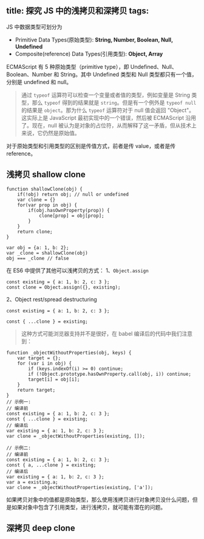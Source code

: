 title: 探究 JS 中的浅拷贝和深拷贝
tags:
---

<!-- more -->
JS 中数据类型可划分为
- Primitive Data Types(原始类型): **String, Number, Boolean, Null, Undefined**
- Composite(reference) Data Types(引用类型): **Object, Array**

ECMAScript 有 5 种原始类型（primitive type），即 Undefined、Null、Boolean、Number 和 String。其中 Undefined 类型和 Null 类型都只有一个值，分别是 undefined 和 null。
> 通过 `typeof` 运算符可以检查一个变量或者值的类型，例如变量是 String 类型，那么 `typeof` 得到的结果就是 `string`。但是有一个例外是 `typeof null` 的结果是 `object`。那为什么 `typeof` 运算符对于 null 值会返回 "Object"。这实际上是 JavaScript 最初实现中的一个错误，然后被 ECMAScript 沿用了。现在，null 被认为是对象的占位符，从而解释了这一矛盾，但从技术上来说，它仍然是原始值。

对于原始类型和引用类型的区别是传值方式，前者是传 value，或者是传 reference。

## 浅拷贝 shallow clone
```
function shallowClone(obj) {
    if(!obj) return obj; // null or undefined
    var clone = {}
    for(var prop in obj) {
        if(obj.hasOwnProperty(prop)) {
            clone[prop] = obj[prop];
        }
    }
    return clone;
}

var obj = {a: 1, b: 2};
var _clone = shallowClone(obj)
obj === _clone // false
```
在 ES6 中提供了其他可以浅拷贝的方式：
1、`Object.assign`
```
const existing = { a: 1, b: 2, c: 3 };
const clone = Object.assign({}, existing);
```
2、Object rest/spread destructuring
```
const existing = { a: 1, b: 2, c: 3 };

const { ...clone } = existing;
```
> 这种方式可能浏览器支持并不是很好，在 babel 编译后的代码中我们注意到：
```
function _objectWithoutProperties(obj, keys) {
    var target = {};
    for (var i in obj) {
        if (keys.indexOf(i) >= 0) continue;
        if (!Object.prototype.hasOwnProperty.call(obj, i)) continue;
        target[i] = obj[i];
    }
    return target;
}
// 示例一:
// 编译前
const existing = { a: 1, b: 2, c: 3 };
const { ...clone } = existing;
// 编译后
var existing = { a: 1, b: 2, c: 3 };
var clone = _objectWithoutProperties(existing, []);

// 示例二:
// 编译前
const existing = { a: 1, b: 2, c: 3 };
const { a, ...clone } = existing;
// 编译后
var existing = { a: 1, b: 2, c: 3 };
var a = existing.a;
var clone = _objectWithoutProperties(existing, ['a']);
```

如果拷贝对象中的值都是原始类型，那么使用浅拷贝进行对象拷贝没什么问题，但是如果对象中包含了引用类型，进行浅拷贝，就可能有潜在的问题。

## 深拷贝 deep clone

